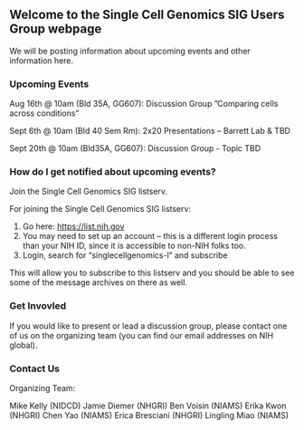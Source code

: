 ## Welcome to the Single Cell Genomics SIG Users Group webpage

We will be posting information about upcoming events and other information here.



### Upcoming Events

Aug 16th @ 10am (Bld 35A, GG607): Discussion Group ”Comparing cells across conditions”

Sept 6th @ 10am (Bld 40 Sem Rm): 2x20 Presentations – Barrett Lab & TBD

Sept 20th @ 10am (Bld35A, GG607): Discussion Group - Topic TBD



### How do I get notified about upcoming events?

Join the Single Cell Genomics SIG listserv.

For joining the Single Cell Genomics SIG listserv:
1. Go here: https://list.nih.gov
2. You may need to set up an account – this is a different login process than your NIH ID, since it is accessible to non-NIH folks too.
3. Login, search for “singlecellgenomics-l” and subscribe

This will allow you to subscribe to this listserv and you should be able to see some of the message archives on there as well.



### Get Invovled

If you would like to present or lead a discussion group, please contact one of us on the organizing team (you can find our email addresses on NIH global).





### Contact Us 

Organizing Team:

Mike Kelly (NIDCD)
Jamie Diemer (NHGRI)
Ben Voisin (NIAMS)
Erika Kwon (NHGRI)
Chen Yao (NIAMS)
Erica Bresciani (NHGRI)
Lingling Miao (NIAMS)



